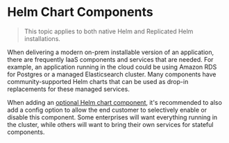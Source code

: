 # Helm Chart Components

> This topic applies to both native Helm and Replicated Helm installations.

When delivering a modern on-prem installable version of an application, there are frequently IaaS components and services that are needed.
For example, an application running in the cloud could be using Amazon RDS for Postgres or a managed Elasticsearch cluster.
Many components have community-supported Helm charts that can be used as drop-in replacements for these managed services.

When adding an [optional Helm chart component](helm-optional-charts), it's recommended to also add a config option to allow the end customer to selectively enable or disable this component.
Some enterprises will want everything running in the cluster, while others will want to bring their own services for stateful components.
